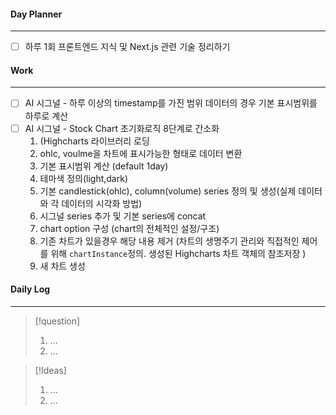 
#### Day Planner
---
- [ ] 하루 1회 프론트엔드 지식 및 Next.js 관련 기술 정리하기


#### Work
---
- [ ] AI 시그널 - 하루 이상의 timestamp를 가진 범위 데이터의 경우 기본 표시범위를 하루로 계산
- [ ] AI 시그널 - Stock Chart 초기화로직 8단계로 간소화
	1. (Highcharts 라이브러리 로딩
	2. ohlc, voulme을 차트에 표시가능한 형태로 데이터 변환 
	3. 기본 표시범위 계산 (default 1day)
	4. 테마색 정의(light,dark)
	5. 기본 candlestick(ohlc), column(volume) series 정의 및 생성(실제 데이터와 각 데이터의 시각화 방법)
	6. 시그널 series 추가 및 기본 series에 concat
	7. chart option 구성 (chart의 전체적인 설정/구조)
	8. 기존 차트가 있을경우 해당 내용 제거 (차트의 생명주기 관리와 직접적인 제어를 위해 `chartInstance`정의. 생성된 Highcharts 차트 객체의 참조저장 )
	9. 새 차트 생성




#### Daily Log
---
> [!question]
> 1. ...
> 2. ...

> [!Ideas]
> 1. ...
> 2. ...



